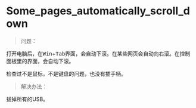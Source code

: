 # Some_pages_automatically_scroll_down

>问题：  

打开电脑后，在<kbd>Win</kbd>+<kbd>Tab</kbd>界面，会自动下滚。在某些网页会自动向右滚。在控制面板里的界面，会自动下滚。  

检查过不是鼠标，不是键盘的问题，也没有插手柄。  

>解决办法：

拔掉所有的USB。  
